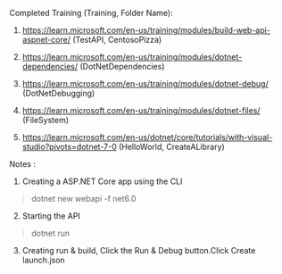 Completed Training (Training, Folder Name):

1.  https://learn.microsoft.com/en-us/training/modules/build-web-api-aspnet-core/ (TestAPI, CentosoPizza)

2. https://learn.microsoft.com/en-us/training/modules/dotnet-dependencies/ (DotNetDependencies)

3. https://learn.microsoft.com/en-us/training/modules/dotnet-debug/
(DotNetDebugging)

4. https://learn.microsoft.com/en-us/training/modules/dotnet-files/ (FileSystem)

5.  https://learn.microsoft.com/en-us/dotnet/core/tutorials/with-visual-studio?pivots=dotnet-7-0 (HelloWorld, CreateALibrary)

Notes :
1.  Creating a ASP.NET Core app using the CLI
>  dotnet new webapi -f net6.0
2.  Starting the API
>  dotnet run
3. Creating run & build, Click the Run & Debug button.Click Create launch.json
